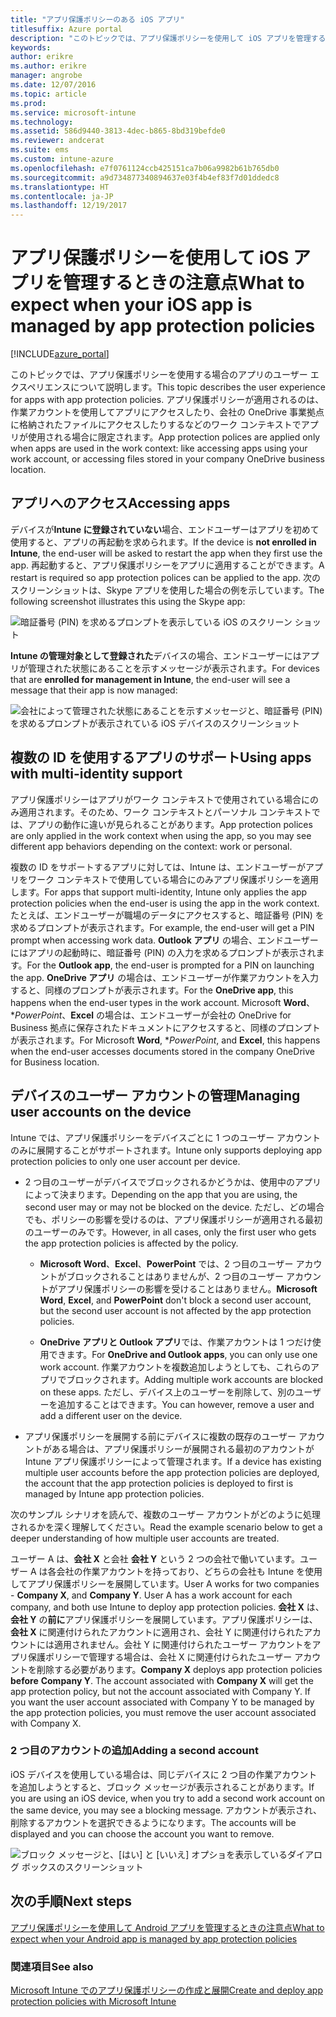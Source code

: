 ```yaml
---
title: "アプリ保護ポリシーのある iOS アプリ"
titlesuffix: Azure portal
description: "このトピックでは、アプリ保護ポリシーを使用して iOS アプリを管理するときの注意点について説明します。\""
keywords: 
author: erikre
ms.author: erikre
manager: angrobe
ms.date: 12/07/2016
ms.topic: article
ms.prod: 
ms.service: microsoft-intune
ms.technology: 
ms.assetid: 586d9440-3813-4dec-b865-8bd319befde0
ms.reviewer: andcerat
ms.suite: ems
ms.custom: intune-azure
ms.openlocfilehash: e7f0761124ccb425151ca7b06a9982b61b765db0
ms.sourcegitcommit: a9d734877340894637e03f4b4ef83f7d01ddedc8
ms.translationtype: HT
ms.contentlocale: ja-JP
ms.lasthandoff: 12/19/2017
---
```

# <a name="what-to-expect-when-your-ios-app-is-managed-by-app-protection-policies"></a><span data-ttu-id="f60a9-103">アプリ保護ポリシーを使用して iOS アプリを管理するときの注意点</span><span class="sxs-lookup"><span data-stu-id="f60a9-103">What to expect when your iOS app is managed by app protection policies</span></span>

[!INCLUDE[azure_portal](./includes/azure_portal.md)]

<span data-ttu-id="f60a9-104">このトピックでは、アプリ保護ポリシーを使用する場合のアプリのユーザー エクスペリエンスについて説明します。</span><span class="sxs-lookup"><span data-stu-id="f60a9-104">This topic describes the user experience for apps with app protection policies.</span></span> <span data-ttu-id="f60a9-105">アプリ保護ポリシーが適用されるのは、作業アカウントを使用してアプリにアクセスしたり、会社の OneDrive 事業拠点に格納されたファイルにアクセスしたりするなどのワーク コンテキストでアプリが使用される場合に限定されます。</span><span class="sxs-lookup"><span data-stu-id="f60a9-105">App protection polices are applied only when apps are used in the work context: like accessing apps using your work account, or accessing files stored in your company OneDrive business location.</span></span>
##  <a name="accessing-apps"></a><span data-ttu-id="f60a9-106">アプリへのアクセス</span><span class="sxs-lookup"><span data-stu-id="f60a9-106">Accessing apps</span></span>

<span data-ttu-id="f60a9-107">デバイスが**Intune に登録されていない**場合、エンドユーザーはアプリを初めて使用すると、アプリの再起動を求められます。</span><span class="sxs-lookup"><span data-stu-id="f60a9-107">If the device is **not enrolled in Intune**, the end-user will be asked to restart the app when they first use the app.</span></span>  <span data-ttu-id="f60a9-108">再起動すると、アプリ保護ポリシーをアプリに適用することができます。</span><span class="sxs-lookup"><span data-stu-id="f60a9-108">A restart is required so app protection polices can be applied to the app.</span></span> <span data-ttu-id="f60a9-109">次のスクリーンショットは、Skype アプリを使用した場合の例を示しています。</span><span class="sxs-lookup"><span data-stu-id="f60a9-109">The following screenshot illustrates this using the Skype app:</span></span>


![暗証番号 (PIN) を求めるプロンプトを表示している iOS のスクリーン ショット](./media/ios-pin-prompt.png)

<span data-ttu-id="f60a9-111">**Intune の管理対象として登録された**デバイスの場合、エンドユーザーにはアプリが管理された状態にあることを示すメッセージが表示されます。</span><span class="sxs-lookup"><span data-stu-id="f60a9-111">For devices that are **enrolled for management in Intune**, the end-user will see a message that their app is now managed:</span></span>

![会社によって管理された状態にあることを示すメッセージと、暗証番号 (PIN) を求めるプロンプトが表示されている iOS デバイスのスクリーンショット](./media/ios-managed-devices-pin-prompt.png)

##  <a name="using-apps-with-multi-identity-support"></a><span data-ttu-id="f60a9-113">複数の ID を使用するアプリのサポート</span><span class="sxs-lookup"><span data-stu-id="f60a9-113">Using apps with multi-identity support</span></span>

<span data-ttu-id="f60a9-114">アプリ保護ポリシーはアプリがワーク コンテキストで使用されている場合にのみ適用されます。そのため、ワーク コンテキストとパーソナル コンテキストでは、アプリの動作に違いが見られることがあります。</span><span class="sxs-lookup"><span data-stu-id="f60a9-114">App protection polices are only applied in the work context when using the app, so you may see different app behaviors depending on the context: work or personal.</span></span>  

<span data-ttu-id="f60a9-115">複数の ID をサポートするアプリに対しては、Intune は、エンドユーザーがアプリをワーク コンテキストで使用している場合にのみアプリ保護ポリシーを適用します。</span><span class="sxs-lookup"><span data-stu-id="f60a9-115">For apps that support multi-identity, Intune only applies the app protection policies when the end-user is using the app in the work context.</span></span>  <span data-ttu-id="f60a9-116">たとえば、エンドユーザーが職場のデータにアクセスすると、暗証番号 (PIN) を求めるプロンプトが表示されます。</span><span class="sxs-lookup"><span data-stu-id="f60a9-116">For example, the end-user will get a PIN prompt when accessing work data.</span></span>  <span data-ttu-id="f60a9-117">**Outlook アプリ** の場合、エンドユーザーにはアプリの起動時に、暗証番号 (PIN) の入力を求めるプロンプトが表示されます。</span><span class="sxs-lookup"><span data-stu-id="f60a9-117">For the **Outlook app**, the end-user is prompted for a PIN on launching the app.</span></span> <span data-ttu-id="f60a9-118">**OneDrive アプリ** の場合は、エンドユーザーが作業アカウントを入力すると、同様のプロンプトが表示されます。</span><span class="sxs-lookup"><span data-stu-id="f60a9-118">For the **OneDrive app**, this happens when the end-user types in the work account.</span></span>  <span data-ttu-id="f60a9-119">Microsoft **Word**、**PowerPoint*、**Excel** の場合は、エンドユーザーが会社の OneDrive for Business 拠点に保存されたドキュメントにアクセスすると、同様のプロンプトが表示されます。</span><span class="sxs-lookup"><span data-stu-id="f60a9-119">For Microsoft **Word**, **PowerPoint*, and **Excel**, this happens when the end-user accesses documents stored in the company OneDrive for Business location.</span></span>
##  <a name="managing-user-accounts-on-the-device"></a><span data-ttu-id="f60a9-120">デバイスのユーザー アカウントの管理</span><span class="sxs-lookup"><span data-stu-id="f60a9-120">Managing user accounts on the device</span></span>

<span data-ttu-id="f60a9-121">Intune では、アプリ保護ポリシーをデバイスごとに 1 つのユーザー アカウントのみに展開することがサポートされます。</span><span class="sxs-lookup"><span data-stu-id="f60a9-121">Intune only supports deploying app protection policies to only one user account per device.</span></span>

* <span data-ttu-id="f60a9-122">2 つ目のユーザーがデバイスでブロックされるかどうかは、使用中のアプリによって決まります。</span><span class="sxs-lookup"><span data-stu-id="f60a9-122">Depending on the app that you are using, the second user may or may not be blocked on the device.</span></span> <span data-ttu-id="f60a9-123">ただし、どの場合でも、ポリシーの影響を受けるのは、アプリ保護ポリシーが適用される最初のユーザーのみです。</span><span class="sxs-lookup"><span data-stu-id="f60a9-123">However, in all cases, only the first user who gets the app protection policies is affected by the policy.</span></span>
  * <span data-ttu-id="f60a9-124">**Microsoft Word**、**Excel**、**PowerPoint** では、2 つ目のユーザー アカウントがブロックされることはありませんが、2 つ目のユーザー アカウントがアプリ保護ポリシーの影響を受けることはありません。</span><span class="sxs-lookup"><span data-stu-id="f60a9-124">**Microsoft Word**, **Excel**, and **PowerPoint** don't block a second user account, but the second user account is not affected by the app protection policies.</span></span>  

  * <span data-ttu-id="f60a9-125">**OneDrive アプリと Outlook アプリ**では、作業アカウントは 1 つだけ使用できます。</span><span class="sxs-lookup"><span data-stu-id="f60a9-125">For **OneDrive and Outlook apps**, you can only use one work account.</span></span>  <span data-ttu-id="f60a9-126">作業アカウントを複数追加しようとしても、これらのアプリでブロックされます。</span><span class="sxs-lookup"><span data-stu-id="f60a9-126">Adding multiple work accounts are blocked on these apps.</span></span>  <span data-ttu-id="f60a9-127">ただし、デバイス上のユーザーを削除して、別のユーザーを追加することはできます。</span><span class="sxs-lookup"><span data-stu-id="f60a9-127">You can however, remove a user and add a different user on the device.</span></span>

* <span data-ttu-id="f60a9-128">アプリ保護ポリシーを展開する前にデバイスに複数の既存のユーザー アカウントがある場合は、アプリ保護ポリシーが展開される最初のアカウントが Intune アプリ保護ポリシーによって管理されます。</span><span class="sxs-lookup"><span data-stu-id="f60a9-128">If a device has existing multiple user accounts before the app protection policies are deployed, the account that the app protection policies is deployed to first is managed by Intune app protection policies.</span></span>


<span data-ttu-id="f60a9-129">次のサンプル シナリオを読んで、複数のユーザー アカウントがどのように処理されるかを深く理解してください。</span><span class="sxs-lookup"><span data-stu-id="f60a9-129">Read the example scenario below to get a deeper understanding of how multiple user accounts are treated.</span></span>

<span data-ttu-id="f60a9-130">ユーザー A は、**会社 X** と会社 **会社 Y** という 2 つの会社で働いています。ユーザー A は各会社の作業アカウントを持っており、どちらの会社も Intune を使用してアプリ保護ポリシーを展開しています。</span><span class="sxs-lookup"><span data-stu-id="f60a9-130">User A works for two companies - **Company X**, and **Company Y**. User A has a work account for each company, and both use Intune to deploy app protection policies.</span></span> <span data-ttu-id="f60a9-131">**会社 X** は、**会社 Y** の**前に**アプリ保護ポリシーを展開しています。アプリ保護ポリシーは、**会社 X** に関連付けられたアカウントに適用され、会社 Y に関連付けられたアカウントには適用されません。会社 Y に関連付けられたユーザー アカウントをアプリ保護ポリシーで管理する場合は、会社 X に関連付けられたユーザー アカウントを削除する必要があります。</span><span class="sxs-lookup"><span data-stu-id="f60a9-131">**Company X** deploys app protection policies **before** **Company Y**. The account associated with **Company X** will get the app protection policy, but not the account associated with Company Y. If you want the user account associated with Company Y to be managed by the app protection policies, you must remove the user account associated with Company X.</span></span>
### <a name="adding-a-second-account"></a><span data-ttu-id="f60a9-132">2 つ目のアカウントの追加</span><span class="sxs-lookup"><span data-stu-id="f60a9-132">Adding a second account</span></span>

<span data-ttu-id="f60a9-133">iOS デバイスを使用している場合は、同じデバイスに 2 つ目の作業アカウントを追加しようとすると、ブロック メッセージが表示されることがあります。</span><span class="sxs-lookup"><span data-stu-id="f60a9-133">If you are using an iOS device, when you try to add a second work account on the same device, you may see a blocking message.</span></span>  <span data-ttu-id="f60a9-134">アカウントが表示され、削除するアカウントを選択できるようになります。</span><span class="sxs-lookup"><span data-stu-id="f60a9-134">The accounts will be displayed and you can choose the account you want to remove.</span></span>

![ブロック メッセージと、[はい] と [いいえ] オプショを表示しているダイアログ ボックスのスクリーンショット](./media/ios-switch-user.PNG)

## <a name="next-steps"></a><span data-ttu-id="f60a9-136">次の手順</span><span class="sxs-lookup"><span data-stu-id="f60a9-136">Next steps</span></span>
[<span data-ttu-id="f60a9-137">アプリ保護ポリシーを使用して Android アプリを管理するときの注意点</span><span class="sxs-lookup"><span data-stu-id="f60a9-137">What to expect when your Android app is managed by app protection policies</span></span>](app-protection-enabled-apps-android.md)
### <a name="see-also"></a><span data-ttu-id="f60a9-138">関連項目</span><span class="sxs-lookup"><span data-stu-id="f60a9-138">See also</span></span>
[<span data-ttu-id="f60a9-139">Microsoft Intune でのアプリ保護ポリシーの作成と展開</span><span class="sxs-lookup"><span data-stu-id="f60a9-139">Create and deploy app protection policies with Microsoft Intune</span></span>](app-protection-policies.md)
